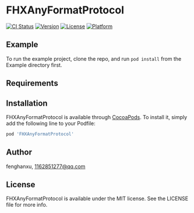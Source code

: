 # FHXAnyFormatProtocol

[![CI Status](https://img.shields.io/travis/fenghanxu/FHXAnyFormatProtocol.svg?style=flat)](https://travis-ci.org/fenghanxu/FHXAnyFormatProtocol)
[![Version](https://img.shields.io/cocoapods/v/FHXAnyFormatProtocol.svg?style=flat)](https://cocoapods.org/pods/FHXAnyFormatProtocol)
[![License](https://img.shields.io/cocoapods/l/FHXAnyFormatProtocol.svg?style=flat)](https://cocoapods.org/pods/FHXAnyFormatProtocol)
[![Platform](https://img.shields.io/cocoapods/p/FHXAnyFormatProtocol.svg?style=flat)](https://cocoapods.org/pods/FHXAnyFormatProtocol)

## Example

To run the example project, clone the repo, and run `pod install` from the Example directory first.

## Requirements

## Installation

FHXAnyFormatProtocol is available through [CocoaPods](https://cocoapods.org). To install
it, simply add the following line to your Podfile:

```ruby
pod 'FHXAnyFormatProtocol'
```

## Author

fenghanxu, 1162851277@qq.com

## License

FHXAnyFormatProtocol is available under the MIT license. See the LICENSE file for more info.
